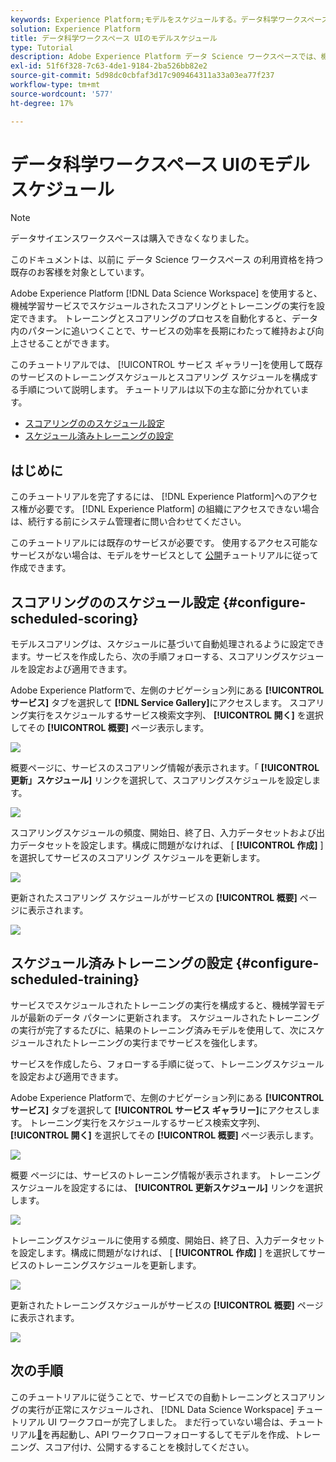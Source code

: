 ```yaml
---
keywords: Experience Platform;モデルをスケジュールする。データ科学ワークスペース;人気のあるトピック;スケジュールスコアリングスケジュールトレーニング
solution: Experience Platform
title: データ科学ワークスペース UIのモデルスケジュール
type: Tutorial
description: Adobe Experience Platform データ Science ワークスペースでは、機械学習サービスでスケジュールされたスコアリングとトレーニングの実行を設定できます。 トレーニングとスコアリングを自動処理すると、データ内のパターンに追いつくことで、サービスの効率を時間をかけて維持および改善できます。
exl-id: 51f6f328-7c63-4de1-9184-2ba526bb82e2
source-git-commit: 5d98dc0cbfaf3d17c909464311a33a03ea77f237
workflow-type: tm+mt
source-wordcount: '577'
ht-degree: 17%

---
```


# データ科学ワークスペース UIのモデルスケジュール

>[!NOTE]
>
>データサイエンスワークスペースは購入できなくなりました。
>
>このドキュメントは、以前に データ Science ワークスペース の利用資格を持つ既存のお客様を対象としています。

Adobe Experience Platform [!DNL Data Science Workspace] を使用すると、機械学習サービスでスケジュールされたスコアリングとトレーニングの実行を設定できます。 トレーニングとスコアリングのプロセスを自動化すると、データ内のパターンに追いつくことで、サービスの効率を長期にわたって維持および向上させることができます。

このチュートリアルでは、 [!UICONTROL サービス ギャラリー]を使用して既存のサービスのトレーニングスケジュールとスコアリング スケジュールを構成する手順について説明します。 チュートリアルは以下の主な節に分かれています。

- [スコアリングののスケジュール設定](#configure-scheduled-scoring)
- [スケジュール済みトレーニングの設定](#configure-scheduled-training)

## はじめに

このチュートリアルを完了するには、 [!DNL Experience Platform]へのアクセス権が必要です。 [!DNL Experience Platform] の組織にアクセスできない場合は、続行する前にシステム管理者に問い合わせてください。

このチュートリアルには既存のサービスが必要です。 使用するアクセス可能なサービスがない場合は、モデルをサービスとして [公開](./publish-model-service-ui.md)チュートリアルに従って作成できます。

## スコアリングののスケジュール設定 {#configure-scheduled-scoring}

モデルスコアリングは、スケジュールに基づいて自動処理されるように設定できます。サービスを作成したら、次の手順フォローする、スコアリングスケジュールを設定および適用できます。

Adobe Experience Platformで、左側のナビゲーション列にある **[!UICONTROL サービス]** タブを選択して **[!DNL Service Gallery]**&#x200B;にアクセスします。 スコアリング実行をスケジュールするサービス検索文字列、 **[!UICONTROL 開く]** を選択してその **[!UICONTROL 概要]** ページ表示します。

![](../images/models-recipes/schedule/select_service.png)

概要ページに、サービスのスコアリング情報が表示されます。「 **[!UICONTROL 更新」スケジュール]** リンクを選択して、スコアリングスケジュールを設定します。

![](../images/models-recipes/schedule/update_scoring.png)

スコアリングスケジュールの頻度、開始日、終了日、入力データセットおよび出力データセットを設定します。構成に問題がなければ、 [ **[!UICONTROL 作成]** ] を選択してサービスのスコアリング スケジュールを更新します。

![](../images/models-recipes/schedule/set_scoring_schedule.png)

更新されたスコアリング スケジュールがサービスの **[!UICONTROL 概要]** ページに表示されます。

![](../images/models-recipes/schedule/scoring_set.png)

## スケジュール済みトレーニングの設定 {#configure-scheduled-training}

サービスでスケジュールされたトレーニングの実行を構成すると、機械学習モデルが最新のデータ パターンに更新されます。 スケジュールされたトレーニングの実行が完了するたびに、結果のトレーニング済みモデルを使用して、次にスケジュールされたトレーニングの実行までサービスを強化します。

サービスを作成したら、フォローする手順に従って、トレーニングスケジュールを設定および適用できます。

Adobe Experience Platformで、左側のナビゲーション列にある **[!UICONTROL サービス]** タブを選択して **[!UICONTROL サービス ギャラリー]**&#x200B;にアクセスします。 トレーニング実行をスケジュールするサービス検索文字列、 **[!UICONTROL 開く]** を選択してその **[!UICONTROL 概要]** ページ表示します。

![](../images/models-recipes/schedule/select_service.png)

概要 ページには、サービスのトレーニング情報が表示されます。 トレーニングスケジュールを設定するには、 **[!UICONTROL 更新スケジュール]** リンクを選択します。

![](../images/models-recipes/schedule/update_training.png)

トレーニングスケジュールに使用する頻度、開始日、終了日、入力データセットを設定します。構成に問題がなければ、 [ **[!UICONTROL 作成]** ] を選択してサービスのトレーニングスケジュールを更新します。

![](../images/models-recipes/schedule/set_training_schedule.png)

更新されたトレーニングスケジュールがサービスの **[!UICONTROL 概要]** ページに表示されます。

![](../images/models-recipes/schedule/training_set.png)

## 次の手順

このチュートリアルに従うことで、サービスでの自動トレーニングとスコアリングの実行が正常にスケジュールされ、 [!DNL Data Science Workspace] チュートリアル UI ワークフローが完了しました。 まだ行っていない場合は、チュートリアル[&#128279;](./create-retails-sales-dataset.md)を再起動し、API ワークフローフォローするしてモデルを作成、トレーニング、スコア付け、公開するすることを検討してください。
